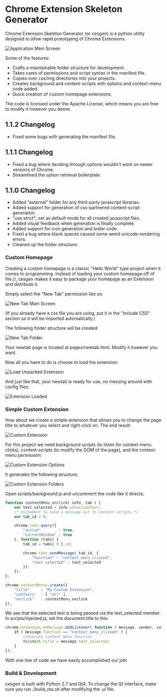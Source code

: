 # Chrome Extension Skeleton Generator

Chrome Extension Skeleton Generator (or cesgen) is a python utility designed to allow rapid prototyping of Chrome Extensions.

![Application Main Screen](/promos/promo_1.png?raw=true "Application Main Screen")

Some of the features:
- Crafts a maintainable folder structure for development.
- Takes cares of permissions and script syntax in the manifest file.
- Copies over css/img directories into your projects.
- Creates background and content-scripts with options and context-menu code added.
- Quick creation of custom homepage extensions.

The code is licensed under the Apache License, which means you are free to modify it however you desire.

## 1.1.2 Changelog
- Fixed some bugs with generating the manifest file.

## 1.1.1 Changelog
- Fixed a bug where iterating through options wouldn't work on newer versions of Chrome.
- Streamlined the option retrieval boilerplate.

## 1.1.0 Changelog
- Added "external" folder for any third-party javascript libraries.
- Added support for generation of css-partnered content-script generation.
- "use strict"; set as default mode for all created javascript files.
- Added visual feedback when generation is finally complete.
- Added support for icon generation and boiler code.
- Fixed a bug where blank spaces caused some weird unicode-rendering errors.
- Cleaned up the folder structure. 

### Custom Homepage
Creating a custom homepage is a classic "Hello World" type project when it comes to programming. Instead of loading your custom homepage off of file://, cesgen makes it easy to package your homepage as an Extension and distribute it.

Simply select the "New Tab" permission like so:

![New Tab Main Screen](/promos/promo_2.png?raw=true "New Tab Main Screen")

(If you already have a css file you are using, put it in the "Include CSS" section so it will be imported automatically.)

The following folder structure will be created:

![New Tab Folder](/promos/promo_2a.png?raw=true "New Tab Folder")

Your newtab page is located at pages/newtab.html. Modify it however you want.

Now all you have to do is choose to load the extension:

![Load Unpacked Extension](/promos/promo_3.png?raw=true "Load Unpacked Extension")

And just like that, your newtab is ready for use, no messing around with config files:

![Extension Loaded](/promos/promo_4.png?raw=true "Extension Loaded")

### Simple Custom Extension
How about we create a simple extension that allows you to change the page title to whatever you select and right-click on. The end result:

![Custom Extension](/promos/promo_7.png?raw=true "Custom Extension")

For this project we need background scripts (to listen for context-menu clicks), content-scripts (to modify the DOM of the page), and the context-menu permission:

![Custom Extension Options](/promos/promo_5.png?raw=true "Custom Extension Options")

It generates the following structure:

![Custom Extension Folders](/promos/promo_6.png?raw=true "Custom Extension Folders")

Open scripts/background.js and uncomment the code like it directs:
```js
function contextMenu_onclick( info, tab ) {
    var text_selected = info.selectionText;
    /* Uncomment to send a message out to content-scripts */
    var tab_id = 0;

    chrome.tabs.query({
        "active"        : true,
        "currentWindow" : true
    }, function (tabs) {
        tab_id = tabs[ 0 ].id;

        chrome.tabs.sendMessage( tab_id, {
            "function" : "context_menu_clicked",
            "text_selected" : text_selected
        });
    });
};

chrome.contextMenus.create({
    "title"     : "My Custom Extension",
    "contexts"  : [ "all" ],
    "onclick"   : contextMenu_onclick
});
```

We see that the selected text is being passed via the text_selected member. In scripts/injected.js, set the document.title to this:
```js
chrome.extension.onMessage.addListener( function ( message, sender, callback ) {
    if ( message.function == "context_menu_clicked" ) {
        //execute context_menu function
        document.title = message.text_selected;
    }
});
```

With one line of code we have easily accomplished our job!

### Build & Development
cesgen is built with Python 2.7 and Qt4. To change the Qt interface, make sure you run ./build_res.sh after modifying the .ui file.
